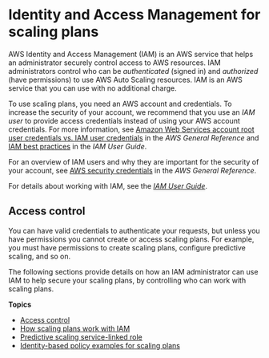 # Identity and Access Management for scaling plans<a name="auth-and-access-control"></a>



AWS Identity and Access Management \(IAM\) is an AWS service that helps an administrator securely control access to AWS resources\. IAM administrators control who can be *authenticated* \(signed in\) and *authorized* \(have permissions\) to use AWS Auto Scaling resources\. IAM is an AWS service that you can use with no additional charge\.

To use scaling plans, you need an AWS account and credentials\. To increase the security of your account, we recommend that you use an *IAM user* to provide access credentials instead of using your AWS account credentials\. For more information, see [Amazon Web Services account root user credentials vs\. IAM user credentials](https://docs.aws.amazon.com/general/latest/gr/root-vs-iam.html) in the *AWS General Reference* and [IAM best practices](https://docs.aws.amazon.com/IAM/latest/UserGuide/best-practices.html) in the *IAM User Guide*\. 

For an overview of IAM users and why they are important for the security of your account, see [AWS security credentials](https://docs.aws.amazon.com/general/latest/gr/aws-security-credentials.html) in the *AWS General Reference*\.

For details about working with IAM, see the *[IAM User Guide](https://docs.aws.amazon.com/IAM/latest/UserGuide/)*\. 

## Access control<a name="access-control"></a>

You can have valid credentials to authenticate your requests, but unless you have permissions you cannot create or access scaling plans\. For example, you must have permissions to create scaling plans, configure predictive scaling, and so on\. 

The following sections provide details on how an IAM administrator can use IAM to help secure your scaling plans, by controlling who can work with scaling plans\. 

**Topics**
+ [Access control](#access-control)
+ [How scaling plans work with IAM](security_iam_service-with-iam.md)
+ [Predictive scaling service\-linked role](aws-auto-scaling-service-linked-roles.md)
+ [Identity\-based policy examples for scaling plans](security_iam_id-based-policy-examples.md)